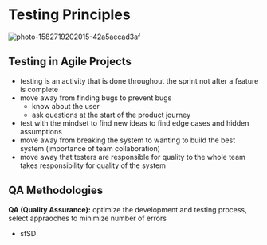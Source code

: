 # Testing Principles
![photo-1582719202015-42a5aecad3af](https://user-images.githubusercontent.com/59414750/109866723-de957080-7c22-11eb-803c-00b4e5b2ea13.jpeg)

## Testing in Agile Projects
- testing is an activity that is done throughout the sprint not after a feature is complete
- move away from finding bugs to prevent bugs
    * know about the user
    * ask questions at the start of the product journey
- test with the mindset to find new ideas to find edge cases and hidden assumptions
- move away from breaking the system to wanting to build the best system (importance of team collaboration)
- move away that testers are responsible for quality to the whole team takes responsibility for quality of the system

## QA Methodologies
**QA (Quality Assurance):** optimize the development and testing process, select appraoches to minimize number of errors
-  sfSD

